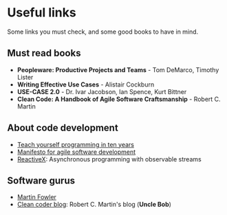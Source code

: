 # Useful links

Some links you must check, and some good books to have in mind.

## Must read books

+ **Peopleware: Productive Projects and Teams** - Tom DeMarco, Timothy Lister
+ **Writing Effective Use Cases** - Alistair Cockburn
+ **USE-CASE 2.0** - Dr. Ivar Jacobson, Ian Spence, Kurt Bittner
+ **Clean Code: A Handbook of Agile Software Craftsmanship** - Robert C. Martin

## About code development

+ [Teach yourself programming in ten years](http://norvig.com/21-days.html)
+ [Manifesto for agile software development](https://agilemanifesto.org/)
+ [ReactiveX](http://reactivex.io/): Asynchronous programming
with observable streams

## Software gurus

+ [Martin Fowler](https://www.martinfowler.com/)
+ [Clean coder blog](https://blog.cleancoder.com/): Robert C. Martin's blog (**Uncle Bob**)

